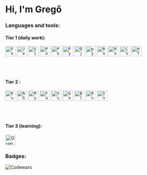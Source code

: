 # Hi, I'm Gregő

### Languages and tools:
#### Tier 1 (daily work):
<code><img alt="Fedora Linux" width="32px" src="https://cdn.jsdelivr.net/gh/devicons/devicon/icons/fedora/fedora-original.svg" /></code>
<code><img alt="Jetbrains tools" width="32px" src="https://cdn.jsdelivr.net/gh/devicons/devicon/icons/jetbrains/jetbrains-original.svg" /></code>
<code><img alt="Git tools" width="32px" src="https://cdn.jsdelivr.net/gh/devicons/devicon/icons/git/git-original.svg" /></code>
<code><img alt="Podman" width="32px" src="https://cdn.jsdelivr.net/gh/devicons/devicon/icons/podman/podman-original.svg" /></code>
<code><img alt="PostgreSQL" width="32px" src="https://cdn.jsdelivr.net/gh/devicons/devicon/icons/postgresql/postgresql-plain.svg"  /></code>
<code><img alt="Python" width="32px" src="https://cdn.jsdelivr.net/gh/devicons/devicon/icons/python/python-original.svg" /></code>
<code><img alt="Django" width="32px" src="https://cdn.jsdelivr.net/gh/devicons/devicon/icons/django/django-plain.svg" /></code>
<code><img alt="pytest" width="32px" src="https://cdn.jsdelivr.net/gh/devicons/devicon/icons/pytest/pytest-original.svg" /></code>
<code><img alt="Redis" width="32px" src="https://cdn.jsdelivr.net/gh/devicons/devicon/icons/redis/redis-plain.svg"  /></code>
<code><img alt="React" width="32px" src="https://cdn.jsdelivr.net/gh/devicons/devicon/icons/react/react-original.svg" /></code>
<code><img alt="CSS3" width="32px" src="https://cdn.jsdelivr.net/gh/devicons/devicon/icons/css3/css3-original.svg" /></code>
<code><img alt="HTML5" width="32px" src="https://cdn.jsdelivr.net/gh/devicons/devicon/icons/html5/html5-original.svg" /></code>

<br />
<br />

#### Tier 2 :
<code><img alt="Kubernetes" width="32px" src="https://cdn.jsdelivr.net/gh/devicons/devicon/icons/kubernetes/kubernetes-plain.svg"  /></code>
<code><img alt="NGINX" width="32px" src="https://cdn.jsdelivr.net/gh/devicons/devicon/icons/nginx/nginx-original.svg"  /></code>
<code><img alt="MySQL" width="32px" src="https://cdn.jsdelivr.net/gh/devicons/devicon/icons/mysql/mysql-original.svg" /></code>
<code><img alt="FastAPI" width="32px" src="https://cdn.jsdelivr.net/gh/devicons/devicon/icons/fastapi/fastapi-original.svg" /></code>
<code><img alt="VueJS" width="32px" src="https://cdn.jsdelivr.net/gh/devicons/devicon/icons/vuejs/vuejs-original.svg" /></code>
<code><img alt="Godot" width="32px" src="https://cdn.jsdelivr.net/gh/devicons/devicon/icons/godot/godot-original.svg" /></code>
<code><img alt="Blender" width="32px" src="https://cdn.jsdelivr.net/gh/devicons/devicon/icons/blender/blender-original.svg"  /></code>
<code><img alt="Rust" width="32px" src="https://cdn.jsdelivr.net/gh/devicons/devicon/icons/rust/rust-plain.svg"  /></code>
<code><img alt="Inkscape" width="32px" src="https://cdn.jsdelivr.net/gh/devicons/devicon/icons/inkscape/inkscape-original.svg"  /></code>

<br/>
<br/>

#### Tier 3 (learning):
<img align="left" alt="GraphQL" width="32px" src="https://cdn.jsdelivr.net/gh/devicons/devicon/icons/graphql/graphql-plain.svg"  />

<br />
<br />

### Badges:
<img vertical-align="left" alt="Codewars" src="https://www.codewars.com/users/KenguruHUN/badges/small" />
